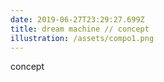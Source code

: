 ```yaml
---
date: 2019-06-27T23:29:27.699Z
title: dream machine // concept
illustration: /assets/compo1.png
---
```

concept
